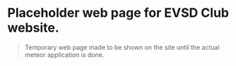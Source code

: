 # Placeholder web page for EVSD Club website.
> Temporary web page made to be shown on the site until the actual meteor application is done. 
